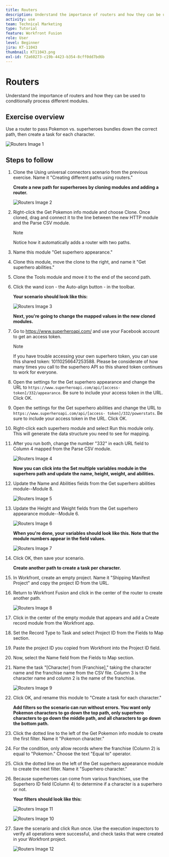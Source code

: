 ```yaml
---
title: Routers
description: Understand the importance of routers and how they can be used to conditionally process different modules.
activity: use
team: Technical Marketing
type: Tutorial
feature: Workfront Fusion
role: User
level: Beginner
jira: KT-11043
thumbnail: KT11043.png
exl-id: f2a60273-c19b-4423-b354-8cff0dd7bd6b
---
```

# Routers

Understand the importance of routers and how they can be used to conditionally process different modules.

## Exercise overview

Use a router to pass Pokemon vs. superheroes bundles down the correct path, then create a task for each character.

   ![Routers Image 1](../12-exercises/assets/routers-walkthrough-1.png)

## Steps to follow

1. Clone the Using universal connectors scenario from the previous exercise. Name it "Creating different paths using routers."

    **Create a new path for superheroes by cloning modules and adding a router.**

   ![Routers Image 2](../12-exercises/assets/routers-walkthrough-2.png)

1. Right-click the Get Pokemon info module and choose Clone. Once cloned, drag and connect it to the line between the new HTTP module and the Parse CSV module.

    >[!NOTE]
    >
    > Notice how it automatically adds a router with two paths.

1. Name this module "Get superhero appearance."
1. Clone this module, move the clone to the right, and name it "Get superhero abilities."
1. Clone the Tools module and move it to the end of the second path.
1. Click the wand icon - the Auto-align button - in the toolbar.

   **Your scenario should look like this:**

   ![Routers Image 3](../12-exercises/assets/routers-walkthrough-3.png)

   **Next, you're going to change the mapped values in the new cloned modules.**

1. Go to <https://www.superheroapi.com/> and use your Facebook account to get an access token.

    >[!NOTE]
    >
    >If you have trouble accessing your own superhero token, you can use this shared token: 10110256647253588. Please be considerate of how many times you call to the superhero API so this shared token continues to work for everyone.

1. Open the settings for the Get superhero appearance and change the URL to `https://www.superheroapi.com/api/[access- token]/332/appearance`. Be sure to include your access token in the URL. Click OK.
1. Open the settings for the Get superhero abilities and change the URL to `https://www.superheroapi.com/api/[access- token]/332/powerstats`. Be sure to include your access token in the URL. Click OK.
1. Right-click each superhero module and select Run this module only. This will generate the data structure you need to see for mapping.
1. After you run both, change the number "332" in each URL field to Column 4 mapped from the Parse CSV module.

   ![Routers Image 4](../12-exercises/assets/routers-walkthrough-4.png)

    **Now you can click into the Set multiple variables module in the superhero path and update the name, height, weight, and abilities.**

1. Update the Name and Abilities fields from the Get superhero abilities module--Module 8.

   ![Routers Image 5](../12-exercises/assets/routers-walkthrough-5.png)

1. Update the Height and Weight fields from the Get superhero appearance module--Module 6.

   ![Routers Image 6](../12-exercises/assets/routers-walkthrough-6.png)

    **When you're done, your variables should look like this. Note that the module numbers appear in the field values.**

   ![Routers Image 7](../12-exercises/assets/routers-walkthrough-7.png)

1. Click OK, then save your scenario.

    **Create another path to create a task per character.**

1. In Workfront, create an empty project. Name it "Shipping Manifest Project" and copy the project ID from the URL.
1. Return to Workfront Fusion and click in the center of the router to create another path.

   ![Routers Image 8](../12-exercises/assets/routers-walkthrough-8.png)

1. Click in the center of the empty module that appears and add a Create record module from the Workfront app.
1. Set the Record Type to Task and select Project ID from the Fields to Map section.
1. Paste the project ID you copied from Workfront into the Project ID field.
1. Now, select the Name field from the Fields to Map section.
1. Name the task "[Character] from [Franchise]," taking the character name and the franchise name from the CSV file. Column 3 is the character name and column 2 is the name of the franchise.

   ![Routers Image 9](../12-exercises/assets/routers-walkthrough-9.png)

1. Click OK, and rename this module to "Create a task for each character."

   **Add filters so the scenario can run without errors. You want only Pokemon characters to go down the top path, only superhero characters to go down the middle path, and all characters to go down the bottom path.**

1. Click the dotted line to the left of the Get Pokemon info module to create the first filter. Name it "Pokemon character."
1. For the condition, only allow records where the franchise (Column 2) is equal to "Pokemon." Choose the text "Equal to" operator.
1. Click the dotted line on the left of the Get superhero appearance module to create the next filter. Name it "Superhero character."
1. Because superheroes can come from various franchises, use the Superhero ID field (Column 4) to determine if a character is a superhero or not.

    **Your filters should look like this:**

   ![Routers Image 11](../12-exercises/assets/routers-walkthrough-11.png)

   ![Routers Image 10](../12-exercises/assets/routers-walkthrough-10.png)

1. Save the scenario and click Run once. Use the execution inspectors to verify all operations were successful, and check tasks that were created in your Workfront project.

   ![Routers Image 12](../12-exercises/assets/routers-walkthrough-12.png)
